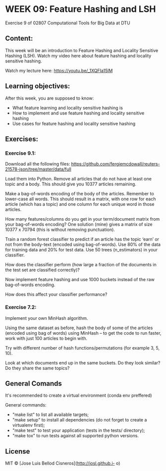 # WEEK 09: Feature Hashing and LSH

Exercise 9 of 02807 Computational Tools for Big Data at DTU

## Content:

This week will be an introduction to Feature Hashing and Locality Sensitive Hashing (LSH). Watch my video here about feature hashing and locality sensitive hashing.

Watch my lecture here: https://youtu.be/_1XQFIa15lM

## Learning objectives:

After this week, you are supposed to know:

- What feature learning and locality sensitive hashing is
- How to implement and use feature hashing and locality sensitive hashing
- Use cases for feature hashing and locality sensitive hashing

## Exercises:

### Exercise 9.1:

Download all the following files: https://github.com/fergiemcdowall/reuters-21578-json/tree/master/data/full

Load them into Python. Remove all articles that do not have at least one topic and a body. This should give you 10377 articles remaining.

Make a bag-of-words encoding of the body of the articles. Remember to lower-case all words. This should result in a matrix, with one row for each article (which has a topic) and one column for each unique word in those articles.

How many features/columns do you get in your term/document matrix from your bag-of-words encoding? One solution (mine) gives a matrix of size 10377 x 70794 (this is without removing punctuation).

Train a random forest classifier to predict if an article has the topic ‘earn’ or not from the body-text (encoded using bag-of-words). Use 80% of the data for training data and 20% for test data. Use 50 trees (n_estimators) in your classifier.

How does the classifier perform (how large a fraction of the documents in the test set are classified correctly)?

Now implement feature hashing and use 1000 buckets instead of the raw bag-of-words encoding.

How does this affect your classifier performance?
### Exercise 7.2:
Implement your own MinHash algorithm.

Using the same dataset as before, hash the body of some of the articles (encoded using bag of words) using MinHash – to get the code to run faster, work with just 100 articles to begin with.

Try with different number of hash functions/permutations (for example 3, 5, 10).

Look at which documents end up in the same buckets. Do they look similar? Do they share the same topics?

## General Comands

It's recommended to create a virtual environment (conda env preffered)

General commands:
* "make list" to list all available targets;
* "make setup" to install all dependencies (do not forget to create a virtualenv first);
* "make test" to test your application (tests in the tests/ directory);
* "make tox" to run tests against all supported python versions.


## License
MIT © [Jose Luis Bellod Cisneros](http://josl.github.i- o)
